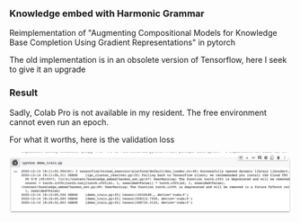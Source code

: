### Knowledge embed with Harmonic Grammar
Reimplementation of "Augmenting Compositional Models for Knowledge Base Completion Using Gradient Representations" in pytorch

The old implementation is in an obsolete version of Tensorflow, here I seek to give it an upgrade 
### Result
Sadly, Colab Pro is not available in my resident. The free environment cannot even run an epoch.

For what it worths, here is the validation loss

![Loss](https://github.com/minhtriet/knowledge_embed/raw/master/Screenshot%202020-12-14%20at%2019.41.04.png)
